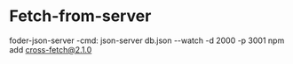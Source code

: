 # Fetch-from-server
 foder-json-server -cmd: json-server db.json --watch -d 2000 -p 3001
 npm  add cross-fetch@2.1.0
